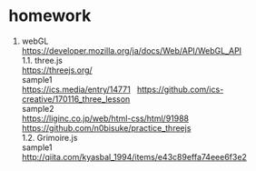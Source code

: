 # homework
1. webGL  
https://developer.mozilla.org/ja/docs/Web/API/WebGL_API  
1.1. three.js  
https://threejs.org/  
sample1  
https://ics.media/entry/14771  
https://github.com/ics-creative/170116_three_lesson  
sample2  
https://liginc.co.jp/web/html-css/html/91988  
https://github.com/n0bisuke/practice_threejs  
1.2. Grimoire.js  
sample1  
http://qiita.com/kyasbal_1994/items/e43c89effa74eee6f3e2  

